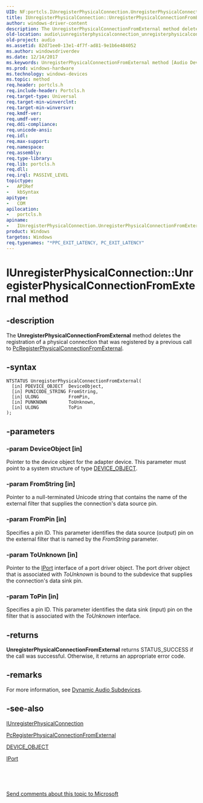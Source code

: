 ```yaml
---
UID: NF:portcls.IUnregisterPhysicalConnection.UnregisterPhysicalConnectionFromExternal
title: IUnregisterPhysicalConnection::UnregisterPhysicalConnectionFromExternal method
author: windows-driver-content
description: The UnregisterPhysicalConnectionFromExternal method deletes the registration of a physical connection that was registered by a previous call to PcRegisterPhysicalConnectionFromExternal.
old-location: audio\iunregisterphysicalconnection_unregisterphysicalconnectionfromexternal.htm
old-project: audio
ms.assetid: 82d71ee0-13e1-4f7f-ad81-9e1b6e484052
ms.author: windowsdriverdev
ms.date: 12/14/2017
ms.keywords: UnregisterPhysicalConnectionFromExternal method [Audio Devices], audmp-routines_24091cfd-dee9-400a-8cb6-f3a4a44ed9c5.xml, IUnregisterPhysicalConnection::UnregisterPhysicalConnectionFromExternal, audio.iunregisterphysicalconnection_unregisterphysicalconnectionfromexternal, UnregisterPhysicalConnectionFromExternal, IUnregisterPhysicalConnection interface [Audio Devices], UnregisterPhysicalConnectionFromExternal method, UnregisterPhysicalConnectionFromExternal method [Audio Devices], IUnregisterPhysicalConnection interface, portcls/IUnregisterPhysicalConnection::UnregisterPhysicalConnectionFromExternal, IUnregisterPhysicalConnection
ms.prod: windows-hardware
ms.technology: windows-devices
ms.topic: method
req.header: portcls.h
req.include-header: Portcls.h
req.target-type: Universal
req.target-min-winverclnt: 
req.target-min-winversvr: 
req.kmdf-ver: 
req.umdf-ver: 
req.ddi-compliance: 
req.unicode-ansi: 
req.idl: 
req.max-support: 
req.namespace: 
req.assembly: 
req.type-library: 
req.lib: portcls.h
req.dll: 
req.irql: PASSIVE_LEVEL
topictype:
-	APIRef
-	kbSyntax
apitype:
-	COM
apilocation:
-	portcls.h
apiname:
-	IUnregisterPhysicalConnection.UnregisterPhysicalConnectionFromExternal
product: Windows
targetos: Windows
req.typenames: "*PPC_EXIT_LATENCY, PC_EXIT_LATENCY"
---
```


# IUnregisterPhysicalConnection::UnregisterPhysicalConnectionFromExternal method


## -description


The <b>UnregisterPhysicalConnectionFromExternal</b> method deletes the registration of a physical connection that was registered by a previous call to <a href="..\portcls\nf-portcls-pcregisterphysicalconnectionfromexternal.md">PcRegisterPhysicalConnectionFromExternal</a>.


## -syntax


````
NTSTATUS UnregisterPhysicalConnectionFromExternal(
  [in] PDEVICE_OBJECT  DeviceObject,
  [in] PUNICODE_STRING FromString,
  [in] ULONG           FromPin,
  [in] PUNKNOWN        ToUnknown,
  [in] ULONG           ToPin
);
````


## -parameters




### -param DeviceObject [in]

Pointer to the device object for the adapter device. This parameter must point to a system structure of type <a href="..\wdm\ns-wdm-_device_object.md">DEVICE_OBJECT</a>.


### -param FromString [in]

Pointer to a null-terminated Unicode string that contains the name of the external filter that supplies the connection's data source pin.


### -param FromPin [in]

Specifies a pin ID. This parameter identifies the data source (output) pin on the external filter that is named by the <i>FromString</i> parameter.


### -param ToUnknown [in]

Pointer to the <a href="..\portcls\nn-portcls-iport.md">IPort</a> interface of a port driver object. The port driver object that is associated with <i>ToUnknown</i> is bound to the subdevice that supplies the connection's data sink pin.


### -param ToPin [in]

Specifies a pin ID. This parameter identifies the data sink (input) pin on the filter that is associated with the <i>ToUnknown</i> interface.


## -returns


<b>UnregisterPhysicalConnectionFromExternal</b> returns STATUS_SUCCESS if the call was successful. Otherwise, it returns an appropriate error code.



## -remarks


For more information, see <a href="https://msdn.microsoft.com/d8ebd6d9-37ed-4890-aae1-5ecf58f2e22a">Dynamic Audio Subdevices</a>.



## -see-also

<a href="..\portcls\nn-portcls-iunregisterphysicalconnection.md">IUnregisterPhysicalConnection</a>

<a href="..\portcls\nf-portcls-pcregisterphysicalconnectionfromexternal.md">PcRegisterPhysicalConnectionFromExternal</a>

<a href="..\wdm\ns-wdm-_device_object.md">DEVICE_OBJECT</a>

<a href="..\portcls\nn-portcls-iport.md">IPort</a>

 

 

<a href="mailto:wsddocfb@microsoft.com?subject=Documentation%20feedback [audio\audio]:%20IUnregisterPhysicalConnection::UnregisterPhysicalConnectionFromExternal method%20 RELEASE:%20(12/14/2017)&amp;body=%0A%0APRIVACY STATEMENT%0A%0AWe use your feedback to improve the documentation. We don't use your email address for any other purpose, and we'll remove your email address from our system after the issue that you're reporting is fixed. While we're working to fix this issue, we might send you an email message to ask for more info. Later, we might also send you an email message to let you know that we've addressed your feedback.%0A%0AFor more info about Microsoft's privacy policy, see http://privacy.microsoft.com/en-us/default.aspx." title="Send comments about this topic to Microsoft">Send comments about this topic to Microsoft</a>

